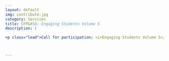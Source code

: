 ```yaml
---
layout: default
img: contribute.jpg
category: Services
title: CFP&#58; Engaging Students Volume 5
description: |

<p class="lead">Call for participation: <i>Engaging Students Volume 5</i><br/>We are now soliciting contributions to our fifth volume of <i>Engaging Students</i><br/>[*Want to read more...*] (http://www.flipcamp.org/es5cfp/)</p>



---
```

